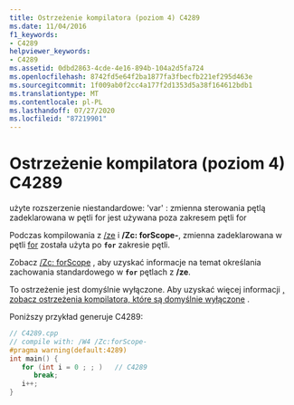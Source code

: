 ```yaml
---
title: Ostrzeżenie kompilatora (poziom 4) C4289
ms.date: 11/04/2016
f1_keywords:
- C4289
helpviewer_keywords:
- C4289
ms.assetid: 0dbd2863-4cde-4e16-894b-104a2d5fa724
ms.openlocfilehash: 8742fd5e64f2ba1877fa3fbecfb221ef295d463e
ms.sourcegitcommit: 1f009ab0f2cc4a177f2d1353d5a38f164612bdb1
ms.translationtype: MT
ms.contentlocale: pl-PL
ms.lasthandoff: 07/27/2020
ms.locfileid: "87219901"
---
```

# <a name="compiler-warning-level-4-c4289"></a>Ostrzeżenie kompilatora (poziom 4) C4289

użyte rozszerzenie niestandardowe: 'var' : zmienna sterowania pętlą zadeklarowana w pętli for jest używana poza zakresem pętli for

Podczas kompilowania z [/ze](../../build/reference/za-ze-disable-language-extensions.md) i **/Zc: forScope-**, zmienna zadeklarowana w pętli [for](../../cpp/for-statement-cpp.md) została użyta po **`for`** zakresie pętli.

Zobacz [/Zc: forScope](../../build/reference/zc-forscope-force-conformance-in-for-loop-scope.md) , aby uzyskać informacje na temat określania zachowania standardowego w **`for`** pętlach z **/ze**.

To ostrzeżenie jest domyślnie wyłączone. Aby uzyskać więcej informacji [, zobacz ostrzeżenia kompilatora, które są domyślnie wyłączone](../../preprocessor/compiler-warnings-that-are-off-by-default.md) .

Poniższy przykład generuje C4289:

```cpp
// C4289.cpp
// compile with: /W4 /Zc:forScope-
#pragma warning(default:4289)
int main() {
   for (int i = 0 ; ; )   // C4289
      break;
   i++;
}
```
